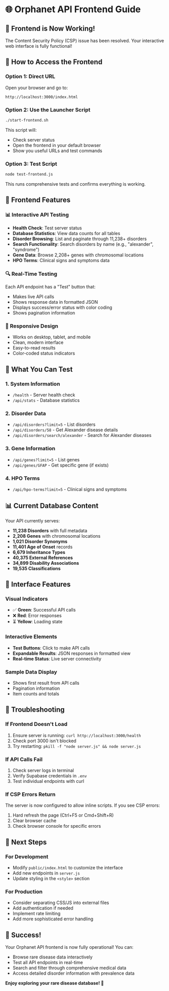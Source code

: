 # 🌐 Orphanet API Frontend Guide

## 🎉 **Frontend is Now Working!**

The Content Security Policy (CSP) issue has been resolved. Your interactive web interface is fully functional!

## 🚀 **How to Access the Frontend**

### Option 1: Direct URL
Open your browser and go to:
```
http://localhost:3000/index.html
```

### Option 2: Use the Launcher Script
```bash
./start-frontend.sh
```
This script will:
- Check server status
- Open the frontend in your default browser
- Show you useful URLs and test commands

### Option 3: Test Script
```bash
node test-frontend.js
```
This runs comprehensive tests and confirms everything is working.

## 🎯 **Frontend Features**

### 📊 **Interactive API Testing**
- **Health Check**: Test server status
- **Database Statistics**: View data counts for all tables
- **Disorder Browsing**: List and paginate through 11,238+ disorders
- **Search Functionality**: Search disorders by name (e.g., "alexander", "syndrome")
- **Gene Data**: Browse 2,208+ genes with chromosomal locations
- **HPO Terms**: Clinical signs and symptoms data

### 🔍 **Real-Time Testing**
Each API endpoint has a "Test" button that:
- Makes live API calls
- Shows response data in formatted JSON
- Displays success/error status with color coding
- Shows pagination information

### 📱 **Responsive Design**
- Works on desktop, tablet, and mobile
- Clean, modern interface
- Easy-to-read results
- Color-coded status indicators

## 🧪 **What You Can Test**

### 1. **System Information**
- `/health` - Server health check
- `/api/stats` - Database statistics

### 2. **Disorder Data**
- `/api/disorders?limit=5` - List disorders
- `/api/disorders/58` - Get Alexander disease details
- `/api/disorders/search/alexander` - Search for Alexander diseases

### 3. **Gene Information**
- `/api/genes?limit=5` - List genes
- `/api/genes/GFAP` - Get specific gene (if exists)

### 4. **HPO Terms**
- `/api/hpo-terms?limit=5` - Clinical signs and symptoms

## 📊 **Current Database Content**

Your API currently serves:
- **11,238 Disorders** with full metadata
- **2,208 Genes** with chromosomal locations
- **1,021 Disorder Synonyms**
- **11,401 Age of Onset** records
- **6,679 Inheritance Types**
- **40,375 External References**
- **34,899 Disability Associations**
- **19,535 Classifications**

## 🎨 **Interface Features**

### Visual Indicators
- ✅ **Green**: Successful API calls
- ❌ **Red**: Error responses
- ⏳ **Yellow**: Loading state

### Interactive Elements
- **Test Buttons**: Click to make API calls
- **Expandable Results**: JSON responses in formatted view
- **Real-time Status**: Live server connectivity

### Sample Data Display
- Shows first result from API calls
- Pagination information
- Item counts and totals

## 🔧 **Troubleshooting**

### If Frontend Doesn't Load
1. Ensure server is running: `curl http://localhost:3000/health`
2. Check port 3000 isn't blocked
3. Try restarting: `pkill -f "node server.js" && node server.js`

### If API Calls Fail
1. Check server logs in terminal
2. Verify Supabase credentials in `.env`
3. Test individual endpoints with curl

### If CSP Errors Return
The server is now configured to allow inline scripts. If you see CSP errors:
1. Hard refresh the page (Ctrl+F5 or Cmd+Shift+R)
2. Clear browser cache
3. Check browser console for specific errors

## 🎯 **Next Steps**

### For Development
- Modify `public/index.html` to customize the interface
- Add new endpoints in `server.js`
- Update styling in the `<style>` section

### For Production
- Consider separating CSS/JS into external files
- Add authentication if needed
- Implement rate limiting
- Add more sophisticated error handling

## 🌟 **Success!**

Your Orphanet API frontend is now fully operational! You can:
- Browse rare disease data interactively
- Test all API endpoints in real-time
- Search and filter through comprehensive medical data
- Access detailed disorder information with prevalence data

**Enjoy exploring your rare disease database! 🧬**